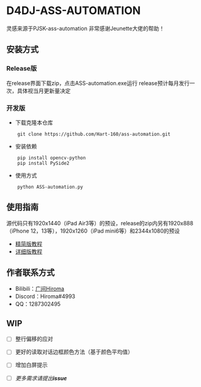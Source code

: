 # D4DJ-ASS-AUTOMATION

灵感来源于PJSK-ass-automation
非常感谢Jeunette大佬的帮助！

## 安装方式

### Release版

在release界面下载zip，点击ASS-automation.exe运行
release预计每月发行一次，具体视当月更新量决定

### 开发版

- 下载克隆本仓库

```shell
    git clone https://github.com/Hart-160/ass-automation.git
```

- 安装依赖

```shell
    pip install opencv-python
    pip install PySide2
```

- 使用方式

```shell
    python ASS-automation.py
```

## 使用指南

源代码只有1920x1440（iPad Air3等）的预设，release的zip内另有1920x888（iPhone 12，13等），1920x1260（iPad mini6等）和2344x1080的预设

- [精简版教程](https://www.bilibili.com/read/cv18462837)
- [详细版教程](https://docs.qq.com/doc/DTENkZGloYXNQZ01Y)

## 作者联系方式

- Bilibili：[广间Hiroma](https://space.bilibili.com/11889810)
- Discord：Hiroma#4993
- QQ：1287302495

## WIP

- [ ] 整行偏移的应对

- [ ] 更好的读取对话边框颜色方法（基于颜色平均值）

- [ ] 增加白屏提示

- [ ] *更多需求请提出**issue***
